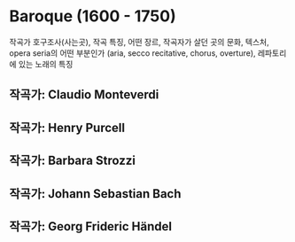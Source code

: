 # Baroque (1600 - 1750)

작곡가 호구조사(사는곳), 작곡 특징, 어떤 장르, 작곡자가 살던 곳의 문화, 텍스처, opera seria의 어떤 부분인가 (aria, secco recitative, chorus, overture), 레파토리에 있는 노래의 특징
## 작곡가: Claudio Monteverdi

## 작곡가: Henry Purcell

## 작곡가: Barbara Strozzi

## 작곡가: Johann Sebastian Bach

## 작곡가: Georg Frideric Händel